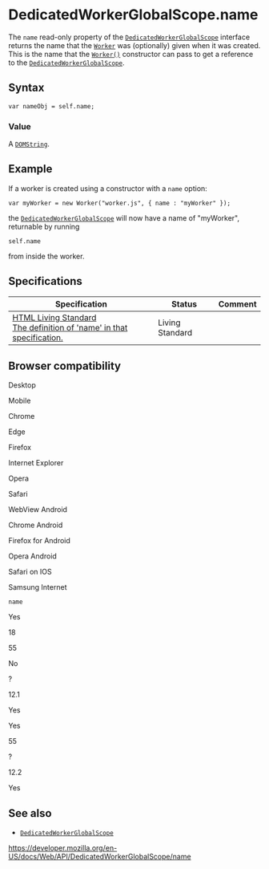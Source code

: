 # DedicatedWorkerGlobalScope.name

The `name` read-only property of the [`DedicatedWorkerGlobalScope`](../dedicatedworkerglobalscope) interface returns the name that the [`Worker`](../worker) was (optionally) given when it was created. This is the name that the [`Worker()`](../worker/worker) constructor can pass to get a reference to the [`DedicatedWorkerGlobalScope`](../dedicatedworkerglobalscope).

## Syntax

    var nameObj = self.name;

### Value

A [`DOMString`](../domstring).

## Example

If a worker is created using a constructor with a `name` option:

    var myWorker = new Worker("worker.js", { name : "myWorker" });

the [`DedicatedWorkerGlobalScope`](../dedicatedworkerglobalscope) will now have a name of "myWorker", returnable by running

    self.name

from inside the worker.

## Specifications

<table><thead><tr class="header"><th>Specification</th><th>Status</th><th>Comment</th></tr></thead><tbody><tr class="odd"><td><a href="https://html.spec.whatwg.org/multipage/#dom-dedicatedworkerglobalscope-name">HTML Living Standard<br />
<span class="small">The definition of 'name' in that specification.</span></a></td><td><span class="spec-living">Living Standard</span></td><td></td></tr></tbody></table>

## Browser compatibility

Desktop

Mobile

Chrome

Edge

Firefox

Internet Explorer

Opera

Safari

WebView Android

Chrome Android

Firefox for Android

Opera Android

Safari on IOS

Samsung Internet

`name`

Yes

18

55

No

?

12.1

Yes

Yes

55

?

12.2

Yes

## See also

- [`DedicatedWorkerGlobalScope`](../dedicatedworkerglobalscope)

<a href="https://developer.mozilla.org/en-US/docs/Web/API/DedicatedWorkerGlobalScope/name" class="_attribution-link">https://developer.mozilla.org/en-US/docs/Web/API/DedicatedWorkerGlobalScope/name</a>
